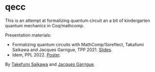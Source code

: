 # qecc
This is an attempt at formalizing quantum circuit an a bit of kindergarten quantum mechanics in Coq/mathcomp.

Presentation materials:
* Formalizing quantum circuits with MathComp/Ssreflect, Takafumi Saikawa and Jacques Garrigue, TPP 2021. [Slides](http://www.math.nagoya-u.ac.jp/~garrigue/papers/tpp2021-tpower-slides.pdf).
* Idem, PPL 2022. [Poster](http://www.math.nagoya-u.ac.jp/~garrigue/papers/tpower-poster-ppl2022.pdf).

By [Takefumi Saikawa](https://github.com/t6s) and [Jacques Garrigue](https://github.com/garrigue).
